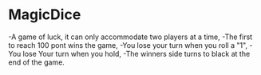 # MagicDice
-A game of luck, it can only accommodate two players at a time,
-The first to reach 100 pont wins the game,
-You lose your turn when you roll a "1",
-You lose Your turn when you hold, 
-The winners side turns to black at the end of the game.
